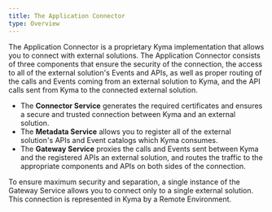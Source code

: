```yaml
---
title: The Application Connector
type: Overview
---
```


The Application Connector is a proprietary Kyma implementation that allows you to connect with external solutions. The Application Connector consists of three
components that ensure the security of the connection, the access to all of the external solution's Events and APIs, as well as proper routing of the calls and Events coming from an external solution to Kyma, and the API calls sent from Kyma to the connected external solution.

- The **Connector Service** generates the required certificates and ensures a secure and trusted connection between Kyma and an external solution.
- The **Metadata Service** allows you to register all of the external solution's APIs and Event catalogs which Kyma consumes.
- The **Gateway Service** proxies the calls and Events sent between Kyma and the registered APIs an external solution, and routes the traffic to the appropriate components and APIs on both sides of the connection.

To ensure maximum security and separation, a single instance of the Gateway Service allows you to connect only to a single external solution. This connection is represented in Kyma by a Remote Environment.
